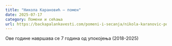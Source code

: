 ```yaml
---
title: "Никола Карановић – помен"
date: 2025-07-17
category: Помени и сећања
url: https://backapalankavesti.com/pomeni-i-secanja/nikola-karanovic-pomen/
---
```


Ове године навршава се 7 година од упокојења (2018-2025)
